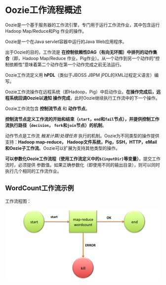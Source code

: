 Oozie工作流程概述
================================================================================
Oozie是一个基于服务器的工作流引擎，专门用于运行工作流作业，其中包含运行Hadoop Map/Reduce和Pig
作业的操作。

Oozie是一个在Java servlet容器中运行的Java Web应用程序。

出于Oozie的目的，工作流是 **在控制依赖性DAG（有向无环图）中排列的动作集合**（即，Hadoop Map/Reduce
作业，Pig作业）。从一个动作到另一个动作的“控制依赖性”意味着第二个动作在第一个动作完成之前无法运行。

Oozie工作流定义用 **hPDL**（类似于JBOSS JBPM jPDL的XML过程定义语言）编写。

Oozie工作流操作在远程系统（即Hadoop，Pig）中启动作业。**在操作完成后，远程系统回调Oozie以通知
操作完成**，此时Oozie继续执行工作流中的下一个操作。

Oozie工作流包含 **控制流节点** 和 **动作节点**。

**控制流节点定义工作流的开始和结束（`start`，`end`和`fail`节点），并提供控制工作流执行路径（`decision`，
`fork`和`join`节点）的机制**。

动作节点是工作流 *触发计算/处理任务* 执行的机制。Oozie为不同类型的操作提供支持：**Hadoop map-reduce，
Hadoop文件系统，Pig，SSH，HTTP，eMail和Oozie子工作流**。Oozie可以扩展为支持其他类型的操作。

**可以参数化Oozie工作流程（使用工作流定义中的`${inputDir}`等变量）**。提交工作流时，必须提供
参数值。如果正确参数化（即使用不同的输出目录），则可以同时执行几个相同的工作流作业。

## WordCount工作流示例
工作流程图：

![WordCount工作流程图](img/1.png)

